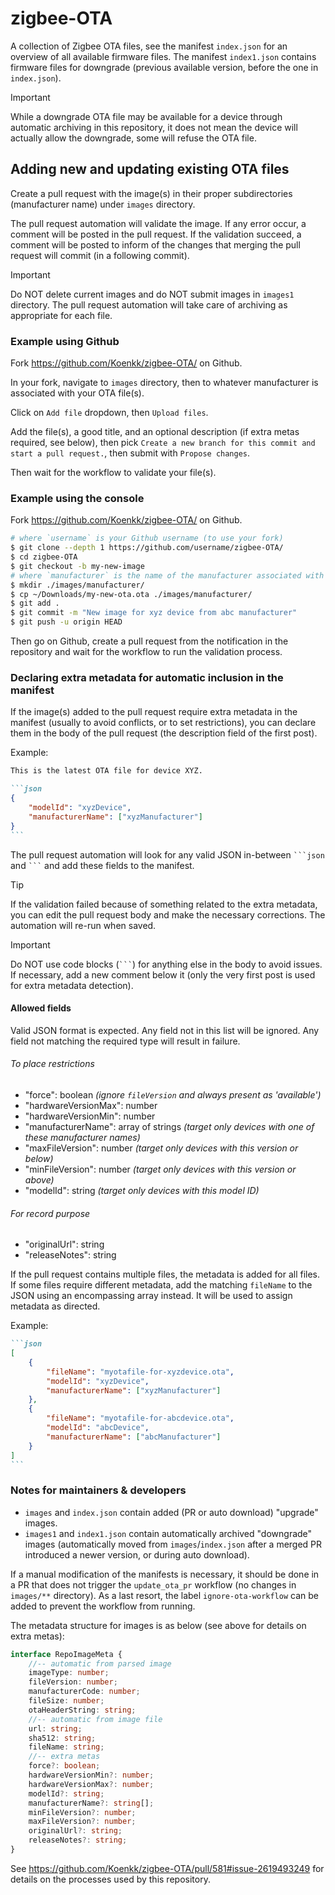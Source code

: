 # zigbee-OTA

A collection of Zigbee OTA files, see the manifest `index.json` for an overview of all available firmware files.
The manifest `index1.json` contains firmware files for downgrade (previous available version, before the one in `index.json`).

> [!IMPORTANT]
> While a downgrade OTA file may be available for a device through automatic archiving in this repository, it does not mean the device will actually allow the downgrade, some will refuse the OTA file.

## Adding new and updating existing OTA files

Create a pull request with the image(s) in their proper subdirectories (manufacturer name) under `images` directory.

The pull request automation will validate the image. If any error occur, a comment will be posted in the pull request. If the validation succeed, a comment will be posted to inform of the changes that merging the pull request will commit (in a following commit).

> [!IMPORTANT]
> Do NOT delete current images and do NOT submit images in `images1` directory. The pull request automation will take care of archiving as appropriate for each file.

### Example using Github

Fork https://github.com/Koenkk/zigbee-OTA/ on Github.

In your fork, navigate to `images` directory, then to whatever manufacturer is associated with your OTA file(s).

Click on `Add file` dropdown, then `Upload files`.

Add the file(s), a good title, and an optional description (if extra metas required, see below), then pick `Create a new branch for this commit and start a pull request.`, then submit with `Propose changes`.

Then wait for the workflow to validate your file(s).

### Example using the console

Fork https://github.com/Koenkk/zigbee-OTA/ on Github.

```bash
# where `username` is your Github username (to use your fork)
$ git clone --depth 1 https://github.com/username/zigbee-OTA/
$ cd zigbee-OTA
$ git checkout -b my-new-image
# where `manufacturer` is the name of the manufacturer associated with the image (if it does not already exist)
$ mkdir ./images/manufacturer/
$ cp ~/Downloads/my-new-ota.ota ./images/manufacturer/
$ git add .
$ git commit -m "New image for xyz device from abc manufacturer"
$ git push -u origin HEAD
```

Then go on Github, create a pull request from the notification in the repository and wait for the workflow to run the validation process.

### Declaring extra metadata for automatic inclusion in the manifest

If the image(s) added to the pull request require extra metadata in the manifest (usually to avoid conflicts, or to set restrictions), you can declare them in the body of the pull request (the description field of the first post).

Example:

````md
This is the latest OTA file for device XYZ.

```json
{
    "modelId": "xyzDevice",
    "manufacturerName": ["xyzManufacturer"]
}
```
````

The pull request automation will look for any valid JSON in-between ` ```json ` and ` ``` ` and add these fields to the manifest.

> [!TIP]
> If the validation failed because of something related to the extra metadata, you can edit the pull request body and make the necessary corrections. The automation will re-run when saved.

> [!IMPORTANT]
> Do NOT use code blocks (` ``` `) for anything else in the body to avoid issues. If necessary, add a new comment below it (only the very first post is used for extra metadata detection).

#### Allowed fields

Valid JSON format is expected.
Any field not in this list will be ignored. Any field not matching the required type will result in failure.

###### To place restrictions

- "force": boolean _(ignore `fileVersion` and always present as 'available')_
- "hardwareVersionMax": number
- "hardwareVersionMin": number
- "manufacturerName": array of strings _(target only devices with one of these manufacturer names)_
- "maxFileVersion": number _(target only devices with this version or below)_
- "minFileVersion": number _(target only devices with this version or above)_
- "modelId": string _(target only devices with this model ID)_

###### For record purpose

- "originalUrl": string
- "releaseNotes": string

If the pull request contains multiple files, the metadata is added for all files. If some files require different metadata, add the matching `fileName` to the JSON using an encompassing array instead. It will be used to assign metadata as directed.

Example:

````md
```json
[
    {
        "fileName": "myotafile-for-xyzdevice.ota",
        "modelId": "xyzDevice",
        "manufacturerName": ["xyzManufacturer"]
    },
    {
        "fileName": "myotafile-for-abcdevice.ota",
        "modelId": "abcDevice",
        "manufacturerName": ["abcManufacturer"]
    }
]
```
````

### Notes for maintainers & developers

- `images` and `index.json` contain added (PR or auto download) "upgrade" images.
- `images1` and `index1.json` contain automatically archived "downgrade" images (automatically moved from `images`/`index.json` after a merged PR introduced a newer version, or during auto download).

If a manual modification of the manifests is necessary, it should be done in a PR that does not trigger the `update_ota_pr` workflow (no changes in `images/**` directory). As a last resort, the label `ignore-ota-workflow` can be added to prevent the workflow from running.

The metadata structure for images is as below (see above for details on extra metas):

```typescript
interface RepoImageMeta {
    //-- automatic from parsed image
    imageType: number;
    fileVersion: number;
    manufacturerCode: number;
    fileSize: number;
    otaHeaderString: string;
    //-- automatic from image file
    url: string;
    sha512: string;
    fileName: string;
    //-- extra metas
    force?: boolean;
    hardwareVersionMin?: number;
    hardwareVersionMax?: number;
    modelId?: string;
    manufacturerName?: string[];
    minFileVersion?: number;
    maxFileVersion?: number;
    originalUrl?: string;
    releaseNotes?: string;
}
```

See https://github.com/Koenkk/zigbee-OTA/pull/581#issue-2619493249 for details on the processes used by this repository.
